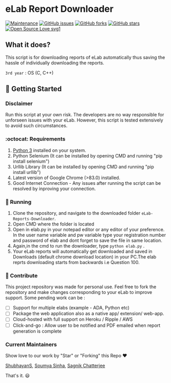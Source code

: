 # eLab Report Downloader

[![Maintenance](https://img.shields.io/badge/Maintained%3F-yes-green.svg)](https://github.com/ShubhayanS/eLab-Reports-Downloader/graphs/commit-activity) 
[![GitHub issues](https://img.shields.io/github/issues/ShubhayanS/eLab-Reports-Downloader)](https://github.com/ShubhayanS/eLab-Reports-Downloader/issues)
[![GitHub forks](https://img.shields.io/github/forks/ShubhayanS/eLab-Reports-Downloader?style=social)](https://github.com/ShubhayanS/eLab-Reports-Downloader/network) [![GitHub stars](https://img.shields.io/github/stars/ShubhayanS/eLab-Reports-Downloader?style=social)](https://github.com/ShubhayanS/eLab-Reports-Downloader/stargazers)
 [![Open Source Love svg1](https://badges.frapsoft.com/os/v1/open-source.svg?v=103)](https://github.com/ellerbrock/open-source-badges/)


## What it does?

This script is for downloading reports of eLab automatically thus saving the hassle of individually downloading the reports.

```3rd year``` : OS (C, C++)

## :rocket: Getting Started 

### Disclaimer

Run this script at your own risk. The developers are no way responsible for unforseen issues with  your eLab. However, this script is tested extensively to avoid such circumstances.

### :octocat: Requirements

1. [Python 3](https://www.python.org/downloads/) installed on your system.
2. Python Selenium (It can be installed by opening CMD and running "pip install selenium")
3. Urllib Library (It can be installed by opening CMD and running "pip install urllib")
4. Latest version of Google Chrome (>83.0) installed.
5. Good Internet Connection - Any issues after running the script can be resolved by inproving your connection.


### :running: Running

1. Clone the repository, and navigate to the downloaded folder `eLab-Reports-Downloader`.
2. Open CMD where the folder is located
3. Open in elab.py in your notepad editor or any editor of your preference. In the user name variable and pw variable type your registration number and password of elab  and dont forget to save the file in same location.
4. Again,in the cmd to run the downloader, type ```python elab.py``` .
5. Your eLab reports will automatically get downloaded and saved in Downloads (default chrome download location) in your PC.The elab reprts downloading starts from backwards i.e Question 100.

### :stars: Contribute

This project repository was made for personal use. Feel free to fork the repository and make changes corresponding to your eLab to improve support. Some pending work can be :

- [ ] Support for multiple elabs (example - ADA, Python etc)
- [ ] Package the web application also as a native app/ extension/ web-app.
- [ ] Cloud-hosted with full support on Heroku / Ripple / AWS
- [ ] Click-and-go : Allow user to be notified and PDF emailed when report generation is complete

### Current Maintainers

Show love to our work by "Star" or "Forking" this Repo :heart:

[ShubhayanS](https://github.com/ShubhayanS), [Soumya Sinha](https://github.com/Soumyasinha29), [Sagnik Chatterjee](https://github.com/sagnik20)


That's it. :smiley:

